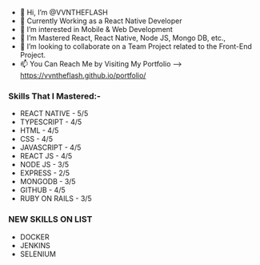 - 👋 Hi, I’m @VVNTHEFLASH
- 🎸 Currently Working as a React Native Developer
- 👀 I’m interested in Mobile & Web Development
- 🌱 I’m Mastered React, React Native, Node JS, Mongo DB, etc.,
- 💞️ I’m looking to collaborate on a Team Project related to the Front-End Project.
- 📫 You Can Reach Me by Visiting My Portfolio -->   https://vvntheflash.github.io/portfolio/

### Skills That I Mastered:-

* REACT NATIVE - 5/5
* TYPESCRIPT - 4/5
* HTML - 4/5
* CSS - 4/5
* JAVASCRIPT - 4/5
* REACT JS - 4/5
* NODE JS - 3/5
* EXPRESS - 2/5
* MONGODB - 3/5
* GITHUB - 4/5
* RUBY ON RAILS - 3/5

### NEW SKILLS ON LIST

* DOCKER
* JENKINS
* SELENIUM

<!---
VVNTHEFLASH/VVNTHEFLASH is a ✨ special ✨ repository because its `README.md` (this file) appears on your GitHub profile.
You can click the Preview link to take a look at your changes.
--->
